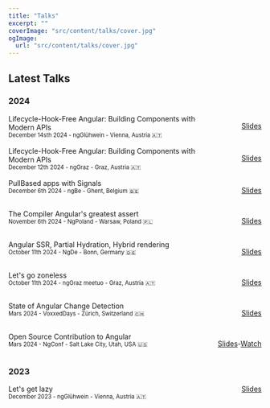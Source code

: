 ```yaml
---
title: "Talks"
excerpt: ""
coverImage: "src/content/talks/cover.jpg"
ogImage:
  url: "src/content/talks/cover.jpg"
---
```



## Latest Talks

### 2024

<div class="talk-links">
<div>
    Lifecycle-Hook-Free Angular: Building Components with Modern APIs
    <div class="talk-info">December 14sth 2024 - ngGlühwein - Vienna, Austria 🇦🇹</div>
</div>
<div>

[Slides](https://matthieu.riegler.fr/talks/2024/austria)
</div>

<div>
    Lifecycle-Hook-Free Angular: Building Components with Modern APIs
    <div class="talk-info">December 12th 2024 - ngGraz - Graz, Austria 🇦🇹</div>
</div>
<div>

[Slides](https://matthieu.riegler.fr/talks/2024/austria)
</div>
<div>
    PullBased apps with Signals
    <div class="talk-info">December 6th 2024 - ngBe - Ghent, Belgium 🇧🇪</div>
</div>
<div>

[Slides](https://matthieu.riegler.fr/talks/2024/ngbe)
</div>

<div>
    The Compiler Angular's greatest assert
    <div class="talk-info">November 6th 2024 - NgPoland - Warsaw, Poland 🇵🇱</div>
</div>
<div>

[Slides](https://matthieu.riegler.fr/talks/ngpoland-2024)
</div>

<div>
    Angular SSR, Partial Hydration, Hybrid rendering
    <div class="talk-info">October 11th 2024 - NgDe - Bonn, Germany 🇩🇪</div>
</div>
<div>

[Slides](https://docs.google.com/presentation/d/1TrDL6iGVaPYT5MyUAEGpDKahEf1wf8djVJnR7oWqUFI/edit?usp=sharing)
</div>

<div>
    Let's go zoneless
    <div class="talk-info">October 11th 2024 - ngGraz meetuo - Graz, Austria 🇦🇹</div>
</div>
<div>

[Slides](https://docs.google.com/presentation/d/1UZ4hLSiTOu81o7eWyYe4iCLDCZtrzVfHh5kYx_4f36k/edit?usp=sharing)
</div>

<div>
    State of Angular Change Detection
    <div class="talk-info"> Mars 2024 - VoxxedDays - Zürich, Switzerland 🇨🇭</div>
</div>
<div>

 [Slides](https://docs.google.com/presentation/d/17GJYHyHFgw44I1MefqpAQ-7qaRZvBSs1cY_Wjm_sin8/edit?usp=sharing&resourcekey=0-ZH-87a0a7cb4Qm55ZtS3dQ)
</div>

<div>
    Open Source Contribution to Angular
    <div class="talk-info"> Mars 2024 - NgConf - Salt Lake City, Utah, USA 🇺🇸</div>
</div>
<div>

 [Slides](https://docs.google.com/presentation/d/1gxdA1vpSw2MQfG1n3DqlR6qMwRtl8oUBcUzkOxWJasY/edit?usp=sharing)-[Watch](https://www.youtube.com/watch?v=qyBMHKjGh_Q&pp=ygUQbWF0dGhpZXUgcmllZ2xlcg%3D%3D)
</div>

</div>

### 2023

<div class="talk-links">
    <div>
        Let's get lazy
        <div class="talk-info"> December 2023 - ngGlühwein - Vienna, Austria 🇦🇹</div>
    </div>
    <div>
        <a href="https://docs.google.com/presentation/d/1jXlbP5CXi1yxgLg3lQOQVYuFSLIxI4KYQST-tXBJjG8/edit?usp=sharing&resourcekey=0-8ML8CDQSDQBfIhzPMcRsbw">Slides</a>
    </div>
</div>

<style>
.talk-links {
    display: grid;
    grid-template-columns: 1fr max-content;
    gap: 1rem;

    div:nth-child(2n) {
        text-align: right;
    }
}

.talk-info {
    font-size: 0.8em;
}

</style>
